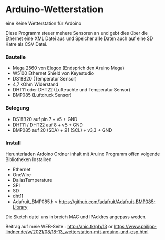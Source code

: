 # Arduino-Wetterstation
eine Keine Wetterstation für Ardoino

Diese Programm steuer mehere Sensoren an und gebt dies über die Ethernet eine XML Datei aus und Speicher alle Daten auch auf eine SD Katre als CSV Datei.

### Bauteile
- Mega 2560 von Elegoo (Endsprich den Aruino Mega)
- W5100 Ethernet Shield von Keyestudio
- DS18B20 (Temperatur Sensor)
- 4,7 kOhm Widerstand
- DHT11 oder DHT22 (Lufteuchte und Temperatur Sensor)
- BMP085 (Luftdruck Sensor)

### Belegung
- DS18B20 auf pin 7 + v5 + GND
- DHT11 / DHT22 auf 8 + v5 + GND
- BMP085 auf 20 (SDA) + 21 (SCL) + v3,3 + GND

### Install
Herunterladen Ardoino Ordner inhalt mit Aruino Programm offen volgende Bibliotheken Instaliren
- Ethernet
- OneWire
- DallasTemperature
- SPI
- SD
- dht11
- Adafruit_BMP085.h > https://github.com/adafruit/Adafruit-BMP085-Library

Die Sketch datei uns in breich MAC und IPAddres angepass weden.

Beitrag auf meie WEB-Seite : http://anic.tk/ph/13 or https://www.philipp-lindner.de/w/2021/08/18-13_wetterstation-mit-arduino-und-esp.html
